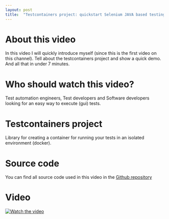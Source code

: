 ```yaml
---
layout: post
title:  "Testcontainers project: quickstart Selenium JAVA based testing"
---
```

# About this video
In this video I will quickly introduce myself (since this is the first video on this channel). Tell about the testcontainers project and show a quick demo. And all that in under 7 minutes.
# Who should watch this video?
Test automation engineers, Test developers and Software developers looking for an easy way to execute (gui) tests.
# Testcontainers project
Library for creating a container for running your tests in an isolated environment (docker).
# Source code
You can find all source code used in this video in the [Github repository](https://github.com/TesterTech/testcontainers-code-youtube)
# Video
[![Watch the video](../../images/testcontainers-icon.jpg)](https://www.youtube.com/watch?v=c622ErfZU9M)
